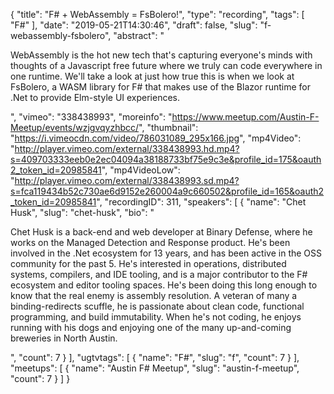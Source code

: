 {
  "title": "F# + WebAssembly = FsBolero!",
  "type": "recording",
  "tags": [
    "F#"
  ],
  "date": "2019-05-21T14:30:46",
  "draft": false,
  "slug": "f-webassembly-fsbolero",
  "abstract": "<p>WebAssembly is the hot new tech that's capturing everyone's minds with thoughts of a Javascript free future where we truly can code everywhere in one runtime. We'll take a look at just how true this is when we look at FsBolero, a WASM library for F# that makes use of the Blazor runtime for .Net to provide Elm-style UI experiences.</p>",
  "vimeo": "338438993",
  "moreinfo": "https://www.meetup.com/Austin-F-Meetup/events/wzjgvqyzhbcc/",
  "thumbnail": "https://i.vimeocdn.com/video/786031089_295x166.jpg",
  "mp4Video": "http://player.vimeo.com/external/338438993.hd.mp4?s=409703333eeb0e2ec04094a38188733bf75e9c3e&profile_id=175&oauth2_token_id=20985841",
  "mp4VideoLow": "http://player.vimeo.com/external/338438993.sd.mp4?s=fca119434b52c730ae6d9152e260004a9c660502&profile_id=165&oauth2_token_id=20985841",
  "recordingID": 311,
  "speakers": [
    {
      "name": "Chet Husk",
      "slug": "chet-husk",
      "bio": "<p>Chet Husk is a back-end and web developer at Binary Defense, where he works on the Managed Detection and Response product. He's been involved in the .Net ecosystem for 13 years, and has been active in the OSS community for the past 5. He's interested in operations, distributed systems, compilers, and IDE tooling, and is a major contributor to the F# ecosystem and editor tooling spaces. He's been doing this long enough to know that the real enemy is assembly resolution. A veteran of many a binding-redirects scuffle, he is passionate about clean code, functional programming, and build immutability. When he's not coding, he enjoys running with his dogs and enjoying one of the many up-and-coming breweries in North Austin.</p>",
      "count": 7
    }
  ],
  "ugtvtags": [
    {
      "name": "F#",
      "slug": "f",
      "count": 7
    }
  ],
  "meetups": [
    {
      "name": "Austin F# Meetup",
      "slug": "austin-f-meetup",
      "count": 7
    }
  ]
}